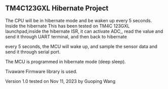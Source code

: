 ## TM4C123GXL Hibernate Project
The CPU will be in hibernate mode and be waken up every 5 seconds. Inside the hibernate 
This has been tested on TM4C 123GXL launchpad,inside the hibernate ISR, it can activate ADC,, read the value and send it through UART terminal, and then back to hibernate

every 5 seconds, the MCU will wake up, and sample the sensor data and send it through serial port.

The MCU is programmed in hibernate mode (deep sleep).

Tivaware Firmware library is used.

Version 1.0
tested on Nov 11, 2023
by Guoping Wang

